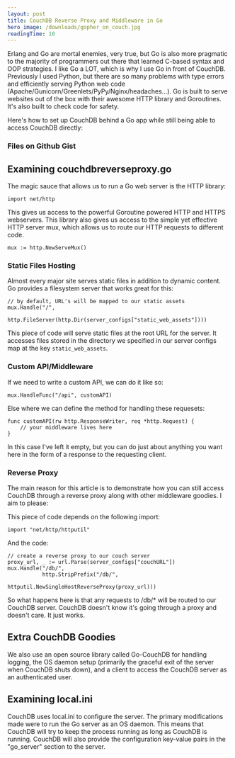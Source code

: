 ```yaml
---
layout: post
title: CouchDB Reverse Proxy and Middleware in Go
hero_image: /downloads/gopher_on_couch.jpg
readingTime: 10
---
```


Erlang and Go are mortal enemies, very true, but Go is also more pragmatic to the majority of programmers out there that learned C-based syntax and OOP strategies. I like Go a LOT, which is why I use Go in front of CouchDB. Previously I used Python, but there are so many problems with type errors and efficiently serving Python web code (Apache/Gunicorn/Greenlets/PyPy/Nginx/headaches...). Go is built to serve websites out of the box with their awesome HTTP library and Goroutines. It's also built to check code for safety.

Here's how to set up CouchDB behind a Go app while still being able to access CouchDB directly:

### Files on Github Gist ###

<script src="https://gist.github.com/pokstad/b74b572844d7f9521716.js"></script>

## Examining couchdbreverseproxy.go ##

The magic sauce that allows us to run a Go web server is the HTTP library:

    import net/http

This gives us access to the powerful Goroutine powered HTTP and HTTPS webservers. This library also gives us access to the simple yet effective HTTP server mux, which allows us to route our HTTP requests to different code.

    mux := http.NewServeMux()

### Static Files Hosting ###

Almost every major site serves static files in addition to dynamic content. Go provides a filesystem server that works great for this:

    // by default, URL's will be mapped to our static assets
    mux.Handle("/",
               http.FileServer(http.Dir(server_configs["static_web_assets"])))

This piece of code will serve static files at the root URL for the server. It accesses files stored in the directory we specified in our server configs map at the key `static_web_assets`.

### Custom API/Middleware ###

If we need to write a custom API, we can do it like so:

    mux.HandleFunc("/api", customAPI)

Else where we can define the method for handling these requesets:

    func customAPI(rw http.ResponseWriter, req *http.Request) {
        // your middleware lives here
    }

In this case I've left it empty, but you can do just about anything you want here in the form of a response to the requesting client.

### Reverse Proxy ###

The main reason for this article is to demonstrate how you can still access CouchDB through a reverse proxy along with other middleware goodies. I aim to please:

This piece of code depends on the following import:

    import "net/http/httputil"

And the code:

    // create a reverse proxy to our couch server
    proxy_url, _ := url.Parse(server_configs["couchURL"])
    mux.Handle("/db/",
               http.StripPrefix("/db/",
                                httputil.NewSingleHostReverseProxy(proxy_url)))

So what happens here is that any requests to /db/* will be routed to our CouchDB server. CouchDB doesn't know it's going through a proxy and doesn't care. It just works.

## Extra CouchDB Goodies ##

We also use an open source library called Go-CouchDB for handling logging, the OS daemon setup (primarily the graceful exit of the server when CouchDB shuts down), and a client to access the CouchDB server as an authenticated user.

## Examining local.ini ##

CouchDB uses local.ini to configure the server. The primary modifications made were to run the Go server as an OS daemon. This means that CouchDB will try to keep the process running as long as CouchDB is running. CouchDB will also provide the configuration key-value pairs in the "go_server" section to the server.
